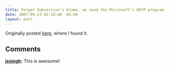 ```yaml
---
title: Forget Subversion's blame, we need the Microsoft's WSYP program (joke)
date: 2007-09-23 02:18:40 -05:00
layout: post
---
```


Originally posted [here](http://bugthis.blogspot.com/2007/09/microsoft-cares-so-much-about-your-pain.html), where I found it.

## Comments

**[jssingh](#103 "2007-09-24 16:32:44"):** This is awesome!

